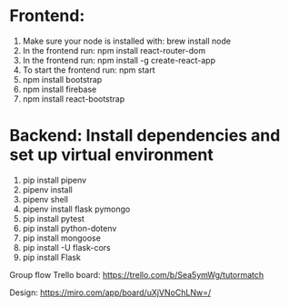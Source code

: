 # Frontend:

1. Make sure your node is installed with: brew install node
2. In the frontend run: npm install react-router-dom
3. In the frontend run: npm install -g create-react-app
4. To start the frontend run: npm start
5. npm install bootstrap
6. npm install firebase
7. npm install react-bootstrap


# Backend: Install dependencies and set up virtual environment

1. pip install pipenv
2. pipenv install
3. pipenv shell
4. pipenv install flask pymongo
5. pip install pytest
6. pip install python-dotenv
8. pip install mongoose
9. pip install -U flask-cors
10. pip install Flask



Group flow Trello board:
https://trello.com/b/Sea5ymWg/tutormatch

Design:
https://miro.com/app/board/uXjVNoChLNw=/

